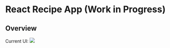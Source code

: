 # React Recipe App (Work in Progress)

## Overview
Current UI:
<img src="https://github.com/hdoan002/react-recipe-app/blob/master/react-recipe-app.gif"/>
